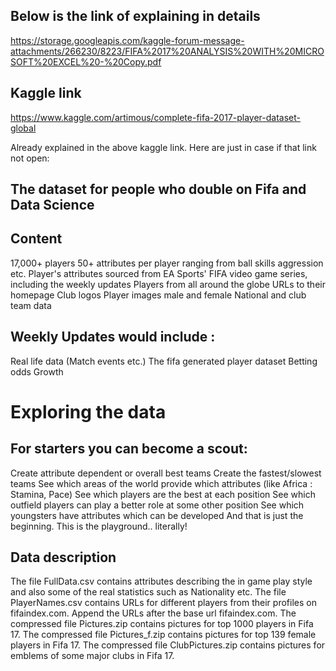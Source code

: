 Below is the link of explaining in details
--------------------------------------------------
https://storage.googleapis.com/kaggle-forum-message-attachments/266230/8223/FIFA%2017%20ANALYSIS%20WITH%20MICROSOFT%20EXCEL%20-%20Copy.pdf

Kaggle link
--------------
https://www.kaggle.com/artimous/complete-fifa-2017-player-dataset-global

Already explained in the above kaggle link. Here are just in case if that link not open:

The dataset for people who double on Fifa and Data Science
----------------------------------------------------------------------
Content
----------------------------------
17,000+ players
50+ attributes per player ranging from ball skills aggression etc.
Player's attributes sourced from EA Sports' FIFA video game series, including the weekly updates
Players from all around the globe
URLs to their homepage
Club logos
Player images male and female
National and club team data

Weekly Updates would include :
------------------------------------------
Real life data (Match events etc.)
The fifa generated player dataset
Betting odds
Growth

# Exploring the data

For starters you can become a scout:
-------------------------------------------------------------
Create attribute dependent or overall best teams
Create the fastest/slowest teams
See which areas of the world provide which attributes (like Africa : Stamina, Pace)
See which players are the best at each position
See which outfield players can play a better role at some other position
See which youngsters have attributes which can be developed
And that is just the beginning. This is the playground.. literally!

Data description
-------------------------------------------------------------
The file FullData.csv contains attributes describing the in game play style and also some of the real statistics such as Nationality etc.
The file PlayerNames.csv contains URLs for different players from their profiles on fifaindex.com. Append the URLs after the base url fifaindex.com.
The compressed file Pictures.zip contains pictures for top 1000 players in Fifa 17.
The compressed file Pictures_f.zip contains pictures for top 139 female players in Fifa 17.
The compressed file ClubPictures.zip contains pictures for emblems of some major clubs in Fifa 17.

